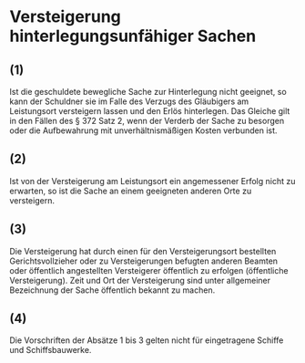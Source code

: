 # Versteigerung hinterlegungsunfähiger Sachen



## (1)

 Ist die geschuldete bewegliche Sache zur Hinterlegung nicht geeignet, so kann der Schuldner sie im Falle des Verzugs des Gläubigers am Leistungsort versteigern lassen und den Erlös hinterlegen. Das Gleiche gilt in den Fällen des § 372 Satz 2, wenn der Verderb der Sache zu besorgen oder die Aufbewahrung mit unverhältnismäßigen Kosten verbunden ist.

## (2)

 Ist von der Versteigerung am Leistungsort ein angemessener Erfolg nicht zu erwarten, so ist die Sache an einem geeigneten anderen Orte zu versteigern.

## (3)

 Die Versteigerung hat durch einen für den Versteigerungsort bestellten Gerichtsvollzieher oder zu Versteigerungen befugten anderen Beamten oder öffentlich angestellten Versteigerer öffentlich zu erfolgen (öffentliche Versteigerung). Zeit und Ort der Versteigerung sind unter allgemeiner Bezeichnung der Sache öffentlich bekannt zu machen.

## (4)

 Die Vorschriften der Absätze 1 bis 3 gelten nicht für eingetragene Schiffe und Schiffsbauwerke. 

